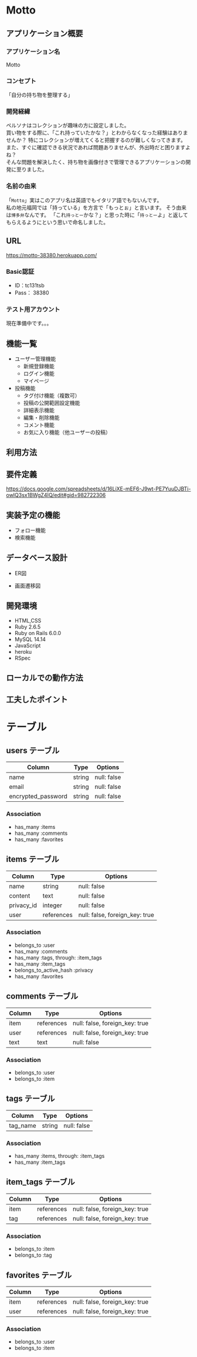 # **Motto**

## アプリケーション概要
### アプリケーション名
Motto
### コンセプト
「自分の持ち物を整理する」
### 開発経緯
ペルソナはコレクションが趣味の方に設定しました。  
買い物をする際に、「これ持っていたかな？」とわからなくなった経験はありませんか？
特にコレクションが増えてくると把握するのが難しくなってきます。  
また、すぐに確認できる状況であれば問題ありませんが、外出時だと困りますよね？  
そんな問題を解決したく、持ち物を画像付きで管理できるアプリケーションの開発に至りました。
### 名前の由来
「`Motto`」実はこのアプリ名は英語でもイタリア語でもないんです。  
私の地元福岡では「持っている」を方言で「もっとぉ」と言います。
そう由来は`博多弁`なんです。
「これ`持っとー`かな？」と思った時に「`持っとー`よ」と返してもらえるようにという思いで命名しました。

## URL
https://motto-38380.herokuapp.com/

### Basic認証
- ID：tc131tsb
- Pass： 38380

### テスト用アカウント
現在準備中です。。。

## 機能一覧
- ユーザー管理機能
	- 新規登録機能
	- ログイン機能
	- マイページ
- 投稿機能
  - タグ付け機能（複数可）
  - 投稿の公開範囲設定機能
  - 詳細表示機能
  - 編集・削除機能
  - コメント機能
  - お気に入り機能（他ユーザーの投稿）

## 利用方法

## 要件定義
https://docs.google.com/spreadsheets/d/16LiXE-mEF6-J9wt-PE7YuuDJBTi-owIQ3sx1BWgZ4IQ/edit#gid=982722306
## 実装予定の機能
- フォロー機能
- 検索機能

## データベース設計
- ER図

- 画面遷移図

## 開発環境
- HTML,CSS
- Ruby 2.6.5
- Ruby on Rails 6.0.0
- MySQL 14.14
- JavaScript
- heroku
- RSpec
## ローカルでの動作方法
## 工夫したポイント

# テーブル
## users テーブル

| Column             | Type   | Options     |
| ------------------ | ------ | ----------- |
| name               | string | null: false |
| email              | string | null: false |
| encrypted_password | string | null: false |

### Association

- has_many :items
- has_many :comments
- has_many :favorites

## items テーブル

| Column     | Type       | Options                        |
| ---------- | ---------- | ------------------------------ |
| name       | string     | null: false                    |
| content    | text       | null: false                    |
| privacy_id | integer    | null: false                    |
| user       | references | null: false, foreign_key: true |

### Association

- belongs_to :user
- has_many :comments
- has_many :tags, through: :item_tags
- has_many :item_tags
- belongs_to_active_hash :privacy
- has_many :favorites

## comments テーブル

| Column     | Type       | Options                        |
| ---------- | ---------- | ------------------------------ |
| item       | references | null: false, foreign_key: true |
| user       | references | null: false, foreign_key: true |
| text       | text       | null: false                    |

### Association

- belongs_to :user
- belongs_to :item

## tags テーブル

| Column     | Type       | Options                        |
| ---------- | ---------- | ------------------------------ |
| tag_name   | string     | null: false                    |

### Association

- has_many :items, through: :item_tags
- has_many :item_tags

## item_tags テーブル

| Column     | Type       | Options                        |
| ---------- | ---------- | ------------------------------ |
| item       | references | null: false, foreign_key: true |
| tag        | references | null: false, foreign_key: true |

### Association

- belongs_to :item
- belongs_to :tag

## favorites テーブル

| Column     | Type       | Options                        |
| ---------- | ---------- | ------------------------------ |
| item       | references | null: false, foreign_key: true |
| user       | references | null: false, foreign_key: true |

### Association

- belongs_to :user
- belongs_to :item